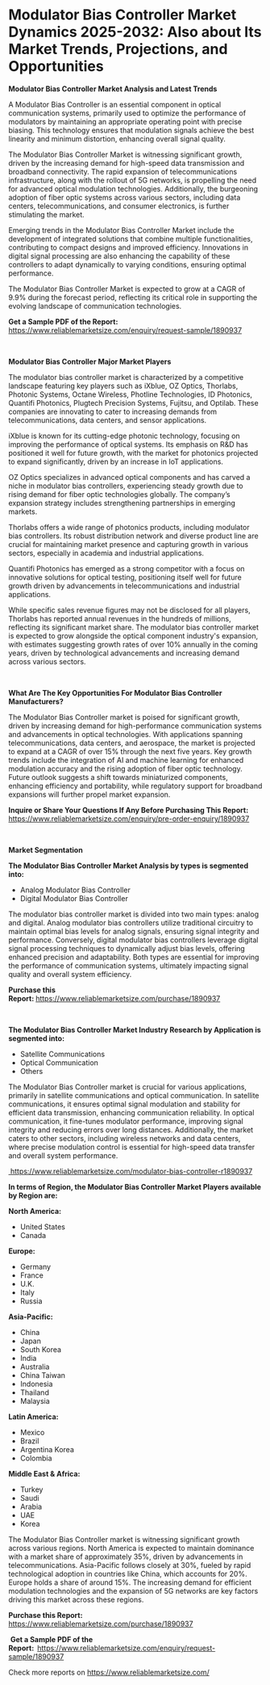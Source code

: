 <p><h1>Modulator Bias Controller Market Dynamics 2025-2032: Also about Its Market Trends, Projections, and Opportunities</h1></p><p><strong>Modulator Bias Controller Market Analysis and Latest Trends</strong></p>
<p><p>A Modulator Bias Controller is an essential component in optical communication systems, primarily used to optimize the performance of modulators by maintaining an appropriate operating point with precise biasing. This technology ensures that modulation signals achieve the best linearity and minimum distortion, enhancing overall signal quality.</p><p>The Modulator Bias Controller Market is witnessing significant growth, driven by the increasing demand for high-speed data transmission and broadband connectivity. The rapid expansion of telecommunications infrastructure, along with the rollout of 5G networks, is propelling the need for advanced optical modulation technologies. Additionally, the burgeoning adoption of fiber optic systems across various sectors, including data centers, telecommunications, and consumer electronics, is further stimulating the market.</p><p>Emerging trends in the Modulator Bias Controller Market include the development of integrated solutions that combine multiple functionalities, contributing to compact designs and improved efficiency. Innovations in digital signal processing are also enhancing the capability of these controllers to adapt dynamically to varying conditions, ensuring optimal performance.</p><p>The Modulator Bias Controller Market is expected to grow at a CAGR of 9.9% during the forecast period, reflecting its critical role in supporting the evolving landscape of communication technologies.</p></p>
<p><strong>Get a Sample PDF of the Report:&nbsp;</strong> <a href="https://www.reliablemarketsize.com/enquiry/request-sample/1890937?utm_campaign=3075&utm_medium=2&utm_source=Github&utm_content=ia&utm_term=06042025&utm_id=modulator-bias-controller">https://www.reliablemarketsize.com/enquiry/request-sample/1890937</a></p>
<p>&nbsp;</p>
<p><strong>Modulator Bias Controller Major Market Players</strong></p>
<p><p>The modulator bias controller market is characterized by a competitive landscape featuring key players such as iXblue, OZ Optics, Thorlabs, Photonic Systems, Octane Wireless, Photline Technologies, ID Photonics, Quantifi Photonics, Plugtech Precision Systems, Fujitsu, and Optilab. These companies are innovating to cater to increasing demands from telecommunications, data centers, and sensor applications.</p><p>iXblue is known for its cutting-edge photonic technology, focusing on improving the performance of optical systems. Its emphasis on R&D has positioned it well for future growth, with the market for photonics projected to expand significantly, driven by an increase in IoT applications.</p><p>OZ Optics specializes in advanced optical components and has carved a niche in modulator bias controllers, experiencing steady growth due to rising demand for fiber optic technologies globally. The company’s expansion strategy includes strengthening partnerships in emerging markets.</p><p>Thorlabs offers a wide range of photonics products, including modulator bias controllers. Its robust distribution network and diverse product line are crucial for maintaining market presence and capturing growth in various sectors, especially in academia and industrial applications.</p><p>Quantifi Photonics has emerged as a strong competitor with a focus on innovative solutions for optical testing, positioning itself well for future growth driven by advancements in telecommunications and industrial applications.</p><p>While specific sales revenue figures may not be disclosed for all players, Thorlabs has reported annual revenues in the hundreds of millions, reflecting its significant market share. The modulator bias controller market is expected to grow alongside the optical component industry's expansion, with estimates suggesting growth rates of over 10% annually in the coming years, driven by technological advancements and increasing demand across various sectors.</p></p>
<p>&nbsp;</p>
<p><strong>What Are The Key Opportunities For Modulator Bias Controller Manufacturers?</strong></p>
<p><p>The Modulator Bias Controller market is poised for significant growth, driven by increasing demand for high-performance communication systems and advancements in optical technologies. With applications spanning telecommunications, data centers, and aerospace, the market is projected to expand at a CAGR of over 15% through the next five years. Key growth trends include the integration of AI and machine learning for enhanced modulation accuracy and the rising adoption of fiber optic technology. Future outlook suggests a shift towards miniaturized components, enhancing efficiency and portability, while regulatory support for broadband expansions will further propel market expansion.</p></p>
<p><strong>Inquire or Share Your Questions If Any Before Purchasing This Report:</strong> <a href="https://www.reliablemarketsize.com/enquiry/pre-order-enquiry/1890937?utm_campaign=3075&utm_medium=2&utm_source=Github&utm_content=ia&utm_term=06042025&utm_id=modulator-bias-controller">https://www.reliablemarketsize.com/enquiry/pre-order-enquiry/1890937</a></p>
<p>&nbsp;</p>
<p><strong>Market Segmentation</strong></p>
<p><strong>The Modulator Bias Controller Market Analysis by types is segmented into:</strong></p>
<p><ul><li>Analog Modulator Bias Controller</li><li>Digital Modulator Bias Controller</li></ul></p>
<p><p>The modulator bias controller market is divided into two main types: analog and digital. Analog modulator bias controllers utilize traditional circuitry to maintain optimal bias levels for analog signals, ensuring signal integrity and performance. Conversely, digital modulator bias controllers leverage digital signal processing techniques to dynamically adjust bias levels, offering enhanced precision and adaptability. Both types are essential for improving the performance of communication systems, ultimately impacting signal quality and overall system efficiency.</p></p>
<p><strong>Purchase this Report:&nbsp;</strong><a href="https://www.reliablemarketsize.com/purchase/1890937?utm_campaign=3075&utm_medium=2&utm_source=Github&utm_content=ia&utm_term=06042025&utm_id=modulator-bias-controller">https://www.reliablemarketsize.com/purchase/1890937</a></p>
<p>&nbsp;</p>
<p><strong>The Modulator Bias Controller Market Industry Research by Application is segmented into:</strong></p>
<p><ul><li>Satellite Communications</li><li>Optical Communication</li><li>Others</li></ul></p>
<p><p>The Modulator Bias Controller market is crucial for various applications, primarily in satellite communications and optical communication. In satellite communications, it ensures optimal signal modulation and stability for efficient data transmission, enhancing communication reliability. In optical communication, it fine-tunes modulator performance, improving signal integrity and reducing errors over long distances. Additionally, the market caters to other sectors, including wireless networks and data centers, where precise modulation control is essential for high-speed data transfer and overall system performance.</p></p>
<p><a href="https://www.reliablemarketsize.com/modulator-bias-controller-r1890937?utm_campaign=3075&utm_medium=2&utm_source=Github&utm_content=ia&utm_term=06042025&utm_id=modulator-bias-controller">&nbsp;https://www.reliablemarketsize.com/modulator-bias-controller-r1890937</a></p>
<p><strong>In terms of Region, the Modulator Bias Controller Market Players available by Region are:</strong></p>
<p>
    <p> <strong> North America: </strong>
        <ul>
            <li>United States</li>
            <li>Canada</li>
        </ul>
        </p> 
    <p> <strong> Europe: </strong>
        <ul>
            <li>Germany</li>
            <li>France</li>
            <li>U.K.</li>
            <li>Italy</li>
            <li>Russia</li>
        </ul>
        </p> 
    <p> <strong> Asia-Pacific: </strong>
        <ul>
            <li>China</li>
            <li>Japan</li>
            <li>South Korea</li>
            <li>India</li>
            <li>Australia</li>
            <li>China Taiwan</li>
            <li>Indonesia</li>
            <li>Thailand</li>
            <li>Malaysia</li>
        </ul>
        </p> 
    <p> <strong> Latin America: </strong>
        <ul>
            <li>Mexico</li>
            <li>Brazil</li>
            <li>Argentina Korea</li>
            <li>Colombia</li>
        </ul>
        </p> 
    <p> <strong> Middle East & Africa: </strong>
        <ul>
            <li>Turkey</li>
            <li>Saudi</li>
            <li>Arabia</li>
            <li>UAE</li>
            <li>Korea</li>
        </ul>
    </p>
    </p>
<p><p>The Modulator Bias Controller market is witnessing significant growth across various regions. North America is expected to maintain dominance with a market share of approximately 35%, driven by advancements in telecommunications. Asia-Pacific follows closely at 30%, fueled by rapid technological adoption in countries like China, which accounts for 20%. Europe holds a share of around 15%. The increasing demand for efficient modulation technologies and the expansion of 5G networks are key factors driving this market across these regions.</p></p>
<p><strong>Purchase this Report: </strong><a href="https://www.reliablemarketsize.com/purchase/1890937?utm_campaign=3075&utm_medium=2&utm_source=Github&utm_content=ia&utm_term=06042025&utm_id=modulator-bias-controller">https://www.reliablemarketsize.com/purchase/1890937</a></p>
<p>&nbsp;<strong>Get a Sample PDF of the Report:&nbsp;&nbsp;</strong><a href="https://www.reliablemarketsize.com/enquiry/request-sample/1890937?utm_campaign=3075&utm_medium=2&utm_source=Github&utm_content=ia&utm_term=06042025&utm_id=modulator-bias-controller">https://www.reliablemarketsize.com/enquiry/request-sample/1890937</a></p>
<p><strong></strong></p>
<p>Check more reports on <a href="https://www.reliablemarketsize.com/?utm_campaign=3075&utm_medium=2&utm_source=Github&utm_content=ia&utm_term=06042025&utm_id=modulator-bias-controller">https://www.reliablemarketsize.com/</a></p>